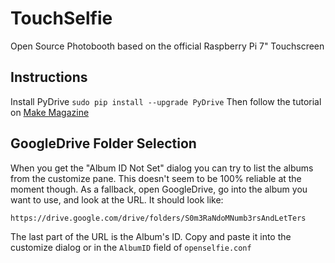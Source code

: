 # TouchSelfie
Open Source Photobooth based on the official Raspberry Pi 7" Touchscreen

## Instructions
Install PyDrive
`sudo pip install --upgrade PyDrive`
Then follow the tutorial on [Make Magazine](http://makezine.com/projects/raspberry-pi-photo-booth/)

## GoogleDrive Folder Selection
When you get the "Album ID Not Set" dialog you can try to list the albums from the customize pane. This doesn't seem to be 100% reliable at the moment though. As a fallback, open GoogleDrive, go into the album you want to use, and look at the URL. It should look like:
```
https://drive.google.com/drive/folders/S0m3RaNdoMNumb3rsAndLetTers
```
The last part of the URL is the Album's ID. Copy and paste it into the customize dialog or in the `AlbumID` field of `openselfie.conf`
